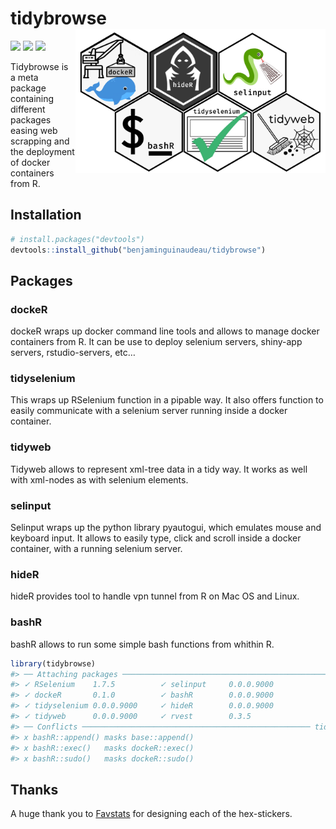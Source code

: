 
<!-- README.md is generated from README.Rmd. Please edit that file -->

# tidybrowse <img src="man/figures/tidybrowse_logo.jpeg" width="400px" align="right" />

[![](https://img.shields.io/badge/lifecycle-experimental-orange.svg)](https://www.tidyverse.org/lifecycle/#experimental)
[![](https://img.shields.io/github/languages/code-size/benjaminguinaudeau/tidybrowse.svg)](https://github.com/benjaminguinaudeau/tidybrowse)
[![](https://img.shields.io/github/last-commit/benjaminguinaudeau/tidybrowse.svg)](https://github.com/benjaminguinaudeau/tidybrowse/commits/master)

Tidybrowse is a meta package containing different packages easing web
scrapping and the deployment of docker containers from R.

## Installation

``` r
# install.packages("devtools")
devtools::install_github("benjaminguinaudeau/tidybrowse")
```

## Packages

### dockeR

dockeR wraps up docker command line tools and allows to manage docker
containers from R. It can be use to deploy selenium servers, shiny-app
servers, rstudio-servers, etc…

### tidyselenium

This wraps up RSelenium function in a pipable way. It also offers
function to easily communicate with a selenium server running inside a
docker container.

### tidyweb

Tidyweb allows to represent xml-tree data in a tidy way. It works as
well with xml-nodes as with selenium elements.

### selinput

Selinput wraps up the python library pyautogui, which emulates mouse and
keyboard input. It allows to easily type, click and scroll inside a
docker container, with a running selenium server.

### hideR

hideR provides tool to handle vpn tunnel from R on Mac OS and Linux.

### bashR

bashR allows to run some simple bash functions from whithin R.

``` r
library(tidybrowse)
#> ── Attaching packages ──────────────────────────────────────────────── tidybrowse 0.0.1 ──
#> ✓ RSelenium    1.7.5          ✓ selinput     0.0.0.9000
#> ✓ dockeR       0.1.0          ✓ bashR        0.0.0.9000
#> ✓ tidyselenium 0.0.0.9000     ✓ hideR        0.0.0.9000
#> ✓ tidyweb      0.0.0.9000     ✓ rvest        0.3.5
#> ── Conflicts ─────────────────────────────────────────────────── tidybrowse_conflicts() ──
#> x bashR::append() masks base::append()
#> x bashR::exec()   masks dockeR::exec()
#> x bashR::sudo()   masks dockeR::sudo()
```

## Thanks

A huge thank you to [Favstats](https://github.com/favstats) for
designing each of the hex-stickers.
